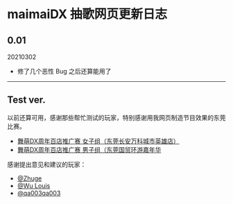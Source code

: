 # maimaiDX 抽歌网页更新日志

## 0.01
20210302
- 修了几个恶性 Bug 之后还算能用了

---

## Test ver.

以前还算可用，感谢那些帮忙测试的玩家，特别感谢用我网页制造节目效果的东莞比赛。
- [舞萌DX周年百店推广赛 女子组（东莞长安万科城市英雄店）](https://www.bilibili.com/video/BV1DV411t7zi)
- [舞萌DX周年百店推广赛 男子组（东莞国贸环游嘉年华](https://www.bilibili.com/video/BV17y4y1n7Vs)

感谢提出意见和建议的玩家：
- [@Zhuge](https://github.com/785916801)
- [@Wu Louis](https://github.com/Louiswu2011)
- [@qa003qa003](https://github.com/qa003qa003)
